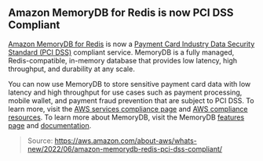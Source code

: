 ## Amazon MemoryDB for Redis is now PCI DSS Compliant

[Amazon MemoryDB for Redis](https://aws.amazon.com/memorydb/) is now a [Payment Card Industry Data Security Standard (PCI DSS)](https://aws.amazon.com/compliance/pci-dss-level-1-faqs/) compliant service. MemoryDB is a fully managed, Redis-compatible, in-memory database that provides low latency, high throughput, and durability at any scale.

You can now use MemoryDB to store sensitive payment card data with low latency and high throughput for use cases such as payment processing, mobile wallet, and payment fraud prevention that are subject to PCI DSS.
To learn more, visit the [AWS services compliance page](https://aws.amazon.com/compliance/services-in-scope/) and [AWS compliance resources](https://aws.amazon.com/compliance/resources/). To learn more about MemoryDB, visit the MemoryDB [features page](https://aws.amazon.com/memorydb/features/) and [documentation](https://docs.aws.amazon.com/memorydb/latest/devguide/security.html).

> Source: https://aws.amazon.com/about-aws/whats-new/2022/06/amazon-memorydb-redis-pci-dss-compliant/